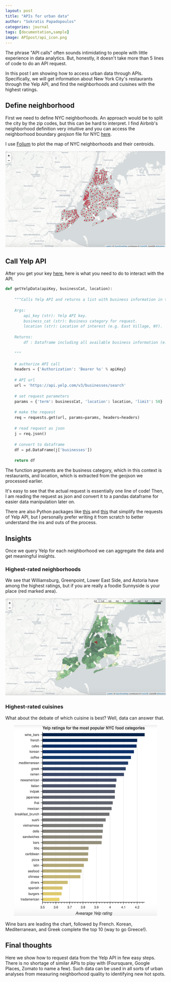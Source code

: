 ```yaml
---
layout: post
title: "APIs for urban data"
author: "Sokratis Papadopoulos"
categories: journal
tags: [documentation,sample]
image: APIpost/api_icon.png
---
```



The phrase "API calls" often sounds intimidating to people with little experience in data analytics. But, honestly, it doesn't take more than 5 lines of code to do an API request.

In this post I am showing how to access urban data through APIs. Specifically, we will get information about New York City's restaurants through the Yelp API, and find the neighborhoods and cuisines with the highest ratings. 

## Define neighborhood

First we need to define NYC neighborhoods. An approach would be to split the city by the zip codes, but this can be hard to interpret. I find Airbnb's neighborhood definition very intuitive and you can access the neighborhood boundary _geojson_ file for NYC  [here](http://data.insideairbnb.com/united-states/ny/new-york-city/2019-06-02/visualisations/neighbourhoods.geojson).

I use [Folium](https://python-visualization.github.io/folium/) to plot the map of NYC neighborhoods and their centroids.

![](/assets/img/APIpost/nyc_neighborhoods.png  "NYC neighborhoods")

## Call Yelp API

After you get your key [here](https://www.yelp.com/developers/v3/manage_app), here is what you need to do to interact with the API.

```python
def getYelpData(apiKey, businessCat, location):
    
    """Calls Yelp API and returns a list with business information in the given location.
    
    Args:
        api_key (str): Yelp API key.
        business_cat (str): Business category for request.
        location (str): Location of interest (e.g. East Village, NY).
    
    Returns:
        df : Dataframe including all available business information (e.g. name, rating, address, etc.)
        
    """
    
    # authorize API call
    headers = {'Authorization': 'Bearer %s' % apiKey}
    
    # API url
    url = 'https://api.yelp.com/v3/businesses/search'
    
    # set request parameters
    params = {'term': businessCat, 'location': location, 'limit': 50}
    
    # make the request
    req = requests.get(url, params=params, headers=headers)
    
    # read request as json
    j = req.json()
    
    # convert to dataframe
    df = pd.DataFrame(j['businesses'])
    
    return df
```

The function arguments are the business category, which in this context is restaurants, and location, which is extracted from the geojson we processed earlier. 

It's easy to see that the actual request is essentially one line of code! Then, I am reading the request as json and convert it to a pandas dataframe for easier data manipulation later on.

There are also Python packages like [this]([https://github.com/Yelp/yelp-python](https://github.com/Yelp/yelp-python)) and [this]([https://github.com/gfairchild/yelpapi](https://github.com/gfairchild/yelpapi)) that simplify the requests of Yelp API, but I personally prefer writing it from scratch to better understand the ins and outs of the process. 

## Insights

Once we query Yelp for each neighborhood we can aggregate the data and get meaningful insights. 

### Highest-rated neighborhoods

We see that Williamsburg, Greenpoint, Lower East Side, and Astoria have among the highest ratings, but if you are really a foodie Sunnyside is your place (red marked area). 


![](/assets/img/APIpost/choropleth.png  "Neighborhood rating choropleth")


### Highest-rated cuisines

What about the debate of which cuisine is best? Well, data can answer that. 

<p align="center">
<img src="/assets/img/APIpost/cuisineYelpRatings.png" width="450" height="600" title="Cuisine ratings">
</p>
Wine bars are leading the chart, followed by French. Korean, Mediterranean, and Greek complete the top 10 (way to go Greece!). 

## Final thoughts

Here we show how to request data from the Yelp API in few easy steps. There is no shortage of similar APIs to play with (Foursquare, Google Places, Zomato to name a few). Such data can be used in all sorts of urban analyses from measuring neighborhood quality to identifying new hot spots. 
